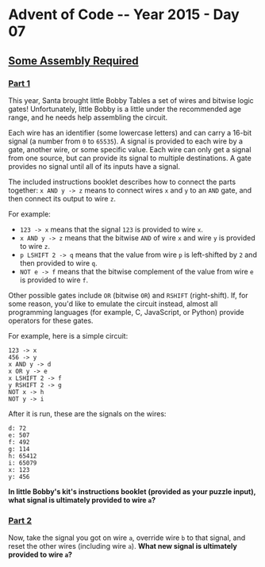 # Advent of Code -- Year 2015 - Day 07

## [Some Assembly Required](https://adventofcode.com/2015/day/7)

### [Part 1](https://adventofcode.com/2015/day/7#part1)

This year, Santa brought little Bobby Tables a set of wires and bitwise logic
gates! Unfortunately, little Bobby is a little under the recommended age range,
and he needs help assembling the circuit.

Each wire has an identifier (some lowercase letters) and can carry a 16-bit
signal (a number from `0` to `65535`). A signal is provided to each wire by a
gate, another wire, or some specific value. Each wire can only get a signal from
one source, but can provide its signal to multiple destinations. A gate provides
no signal until all of its inputs have a signal.

The included instructions booklet describes how to connect the parts together:
`x AND y -> z` means to connect wires `x` and `y` to an `AND` gate, and then
connect its output to wire `z`.

For example:

- `123 -> x` means that the signal `123` is provided to wire `x`.
- `x AND y -> z` means that the bitwise `AND` of wire `x` and wire `y` is
  provided to wire `z`.
- `p LSHIFT 2 -> q` means that the value from wire `p` is left-shifted by `2`
  and then provided to wire `q`.
- `NOT e -> f` means that the bitwise complement of the value from wire `e` is
  provided to wire `f`.

Other possible gates include `OR` (bitwise `OR`) and `RSHIFT` (right-shift). If,
for some reason, you'd like to emulate the circuit instead, almost all
programming languages (for example, C, JavaScript, or Python) provide operators
for these gates.

For example, here is a simple circuit:

```text
123 -> x
456 -> y
x AND y -> d
x OR y -> e
x LSHIFT 2 -> f
y RSHIFT 2 -> g
NOT x -> h
NOT y -> i
```

After it is run, these are the signals on the wires:

```text
d: 72
e: 507
f: 492
g: 114
h: 65412
i: 65079
x: 123
y: 456
```

**In little Bobby's kit's instructions booklet (provided as your puzzle input),
what signal is ultimately provided to wire `a`?**

### [Part 2](https://adventofcode.com/2015/day/7#part2)

Now, take the signal you got on wire `a`, override wire `b` to that signal, and
reset the other wires (including wire `a`). **What new signal is ultimately
provided to wire `a`?**

